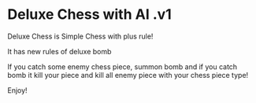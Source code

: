 # Deluxe Chess with AI .v1

Deluxe Chess is Simple Chess with plus rule!

It has new rules of deluxe bomb

If you catch some enemy chess piece, summon bomb and if you catch bomb it kill your piece and kill all enemy piece with your chess piece type!

Enjoy!
